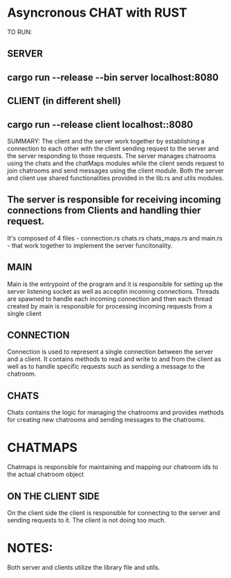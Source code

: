 # Asyncronous CHAT with RUST

TO RUN:

## SERVER
##         cargo run --release --bin server localhost:8080

## CLIENT (in different shell)
##          cargo run --release client localhost::8080

SUMMARY: The client and the server work together by establishing a connection to each other with the client sending request to the server and the server responding to those requests.
The server manages chatrooms using the chats and the chatMaps modules while the client sends request to join chatrooms and send messages using the client module.
Both the server and client use shared functionalities provided in the lib.rs and utils modules.


## The server is responsible for receiving incoming connections from Clients and handling thier request.


It's composed of 4 files - connection.rs chats.rs chats_maps.rs and main.rs - that work together to implement the server funcitonality.

## MAIN

Main is the entrypoint of the program and it is responsible for setting up the server listening socket as well as acceptin incoming connections. Threads are spawned to handle each incoming connection and then each thread created by main is responsible for processing incoming requests from a single client

## CONNECTION

Connection is used to represent a single connection between the server and a client. It contains methods to read and write to and from the client as well as to handle specific requests such as sending a message to the chatroom.

## CHATS

Chats contains the logic for managing the chatrooms and provides methods for creating new chatrooms and sending messages to the chatrooms.

# CHATMAPS

Chatmaps is responsible for maintaining and mapping our chatroom ids to the actual chatroom object 

## ON THE CLIENT SIDE

On the client side the client is responsible for connecting to the server and sending requests to it.
The client is not doing too much. 

# NOTES:
Both server and clients utilize the library file and utils.   

